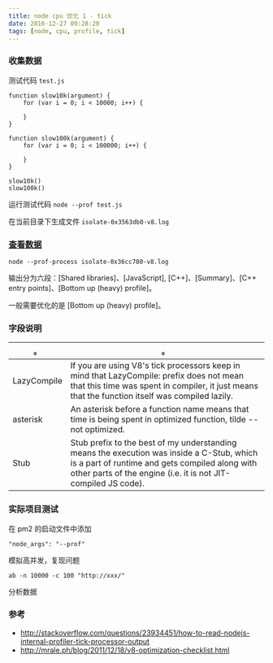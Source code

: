 ```yaml
---
title: node cpu 优化 1 - tick
date: 2016-12-27 09:28:20
tags: [node, cpu, profile, tick]
---
```


### 收集数据

测试代码 `test.js`

```
function slow10k(argument) {
    for (var i = 0; i < 10000; i++) {

    }
}

function slow100k(argument) {
    for (var i = 0; i < 100000; i++) {

    }
}

slow10k()
slow100k()
```

<!--more-->

运行测试代码 `node --prof test.js`

在当前目录下生成文件 `isolate-0x3563db0-v8.log`

### [查看数据](https://nodejs.org/en/docs/guides/simple-profiling/)

`node --prof-process isolate-0x36cc780-v8.log`

输出分为六段：[Shared libraries]、[JavaScript], [C++]、[Summary]、[C++ entry points]、[Bottom up (heavy) profile]。

一般需要优化的是 [Bottom up (heavy) profile]。

### 字段说明

。| 。
------------- | -------------
LazyCompile  | If you are using V8's tick processors keep in mind that LazyCompile: prefix does not mean that this time was spent in compiler, it just means that the function itself was compiled lazily.
asterisk  | An asterisk before a function name means that time is being spent in optimized function, tilde -- not optimized.
Stub| Stub prefix to the best of my understanding means the execution was inside a C-Stub, which is a part of runtime and gets compiled along with other parts of the engine (i.e. it is not JIT-compiled JS code).


### 实际项目测试

在 pm2 的启动文件中添加

`"node_args": "--prof"`

模拟高并发，复现问题

`ab -n 10000 -c 100 "http://xxx/"`

分析数据


### 参考

* <http://stackoverflow.com/questions/23934451/how-to-read-nodejs-internal-profiler-tick-processor-output>
* <http://mrale.ph/blog/2011/12/18/v8-optimization-checklist.html>